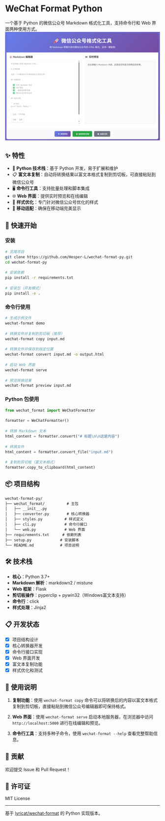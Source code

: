 # WeChat Format Python

一个基于 Python 的微信公众号 Markdown 格式化工具，支持命令行和 Web 界面两种使用方式。
![image.png](outlook.png)
## ✨ 特性

- 🐍 **Python 技术栈**：基于 Python 开发，易于扩展和维护
- 📋 **富文本复制**：自动将转换结果以富文本格式复制到剪切板，可直接粘贴到微信公众号
- 🖥️ **命令行工具**：支持批量处理和脚本集成
- 🌐 **Web 界面**：提供实时预览和在线编辑
- 🎨 **样式优化**：专门针对微信公众号优化的样式
- 📱 **移动适配**：确保在移动端完美显示

## 🚀 快速开始

### 安装

```bash
# 克隆项目
git clone https://github.com/Hesper-L/wechat-format-py.git
cd wechat-format-py

# 安装依赖
pip install -r requirements.txt

# 安装包（开发模式）
pip install -e .
```

### 命令行使用

```bash
# 生成示例文件
wechat-format demo

# 转换文件并复制到剪切板（推荐）
wechat-format copy input.md

# 转换文件并保存到指定位置
wechat-format convert input.md -o output.html

# 启动 Web 界面
wechat-format serve

# 预览转换结果
wechat-format preview input.md
```

### Python 包使用

```python
from wechat_format import WeChatFormatter

formatter = WeChatFormatter()

# 转换 Markdown 文本
html_content = formatter.convert("# 标题\n\n这是内容")

# 转换文件
html_content = formatter.convert_file("input.md")

# 复制到剪切板（富文本格式）
formatter.copy_to_clipboard(html_content)
```

## 📦 项目结构

```
wechat-format-py/
├── wechat_format/          # 主包
│   ├── __init__.py
│   ├── converter.py        # 核心转换器
│   ├── styles.py          # 样式定义
│   ├── cli.py             # 命令行接口
│   └── web.py             # Web 界面
├── requirements.txt      # 依赖列表
├── setup.py             # 安装脚本
└── README.md            # 项目说明
```

## 🛠️ 技术栈

- **核心**：Python 3.7+
- **Markdown 解析**：markdown2 / mistune
- **Web 框架**：Flask
- **剪切板操作**：pyperclip + pywin32（Windows富文本支持）
- **命令行**：click
- **样式处理**：Jinja2

## 📋 开发状态

- [x] 项目结构设计
- [x] 核心转换器开发
- [x] 命令行接口实现
- [x] Web 界面开发
- [x] 富文本复制功能
- [x] 样式优化和测试

## 🎯 使用说明

1. **复制功能**：使用 `wechat-format copy` 命令可以将转换后的内容以富文本格式复制到剪切板，直接粘贴到微信公众号编辑器即可保持格式。

2. **Web 界面**：使用 `wechat-format serve` 启动本地服务器，在浏览器中访问 `http://localhost:5000` 进行在线编辑和预览。

3. **命令行工具**：支持多种子命令，使用 `wechat-format --help` 查看完整帮助信息。

## 🤝 贡献

欢迎提交 Issue 和 Pull Request！

## 📄 许可证

MIT License

---

基于 [lyricat/wechat-format](https://github.com/lyricat/wechat-format) 的 Python 实现版本。